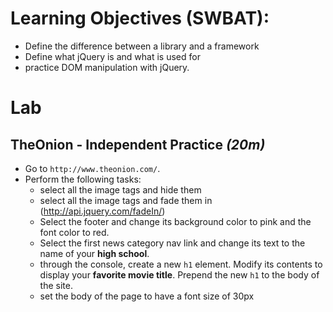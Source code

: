# Learning Objectives (SWBAT):
- Define the difference between a library and a framework
- Define what jQuery is and what is used for
- practice DOM manipulation with jQuery.


# Lab
## TheOnion - Independent Practice _(20m)_
- Go to `http://www.theonion.com/`.
- Perform the following tasks:
  - select all the image tags and hide them
  - select all the image tags and fade them in (http://api.jquery.com/fadeIn/)
  - Select the footer and change its background color to pink and the font color to red.
  - Select the first news category nav link and change its text to the name of your **high school**.
  - through the console, create a new `h1` element. Modify its contents to display your **favorite movie title**. Prepend the new `h1` to the body of the site.
  - set the body of the page to have a font size of 30px
